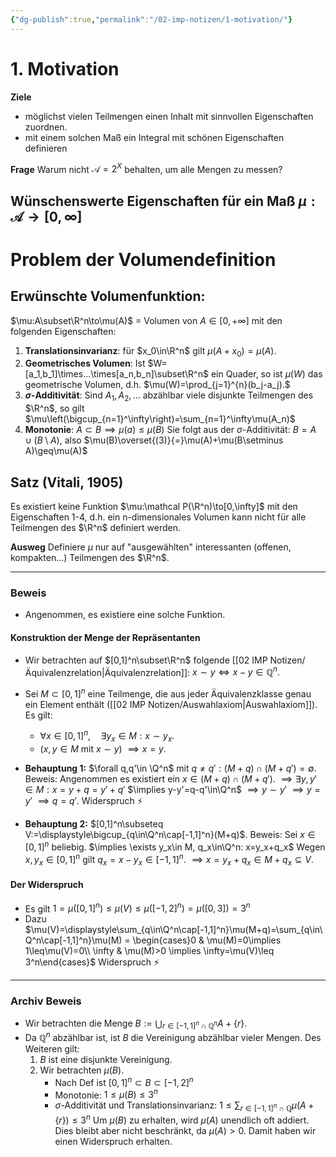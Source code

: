 ```yaml
---
{"dg-publish":true,"permalink":"/02-imp-notizen/1-motivation/"}
---
```


# 1. Motivation
**Ziele** 
- möglichst vielen Teilmengen einen Inhalt mit sinnvollen Eigenschaften zuordnen.
- mit einem solchen Maß ein Integral mit schönen Eigenschaften definieren

**Frage** Warum nicht $\mathcal A = 2^X$ behalten, um alle Mengen zu messen?

## Wünschenswerte Eigenschaften für ein Maß $\mu: \mathcal A\to[0,\infty]$

<div class="transclusion internal-embed is-loaded"><div class="markdown-embed">




# Problem der Volumendefinition

## Erwünschte Volumenfunktion: 
$\mu:A\subset\R^n\to\mu(A)$ = Volumen von $A\in[0,+\infty]$ mit den folgenden Eigenschaften: 

1. **Translationsinvarianz**: für $x_0\in\R^n$ gilt $\mu(A+x_0)=\mu(A)$.
2. **Geometrisches Volumen**: Ist $W=[a_1,b_1]\times...\times[a_n,b_n]\subset\R^n$ ein Quader, so ist $\mu(W)$ das geometrische Volumen, d.h. $\mu(W)=\prod_{j=1}^{n}(b_j-a_j).$
3. **$\sigma$-Additivität**: Sind $A_1,A_2,...$ abzählbar viele disjunkte Teilmengen des $\R^n$, so gilt $\mu\left(\bigcup_{n=1}^\infty\right)=\sum_{n=1}^\infty\mu(A_n)$
4. **Monotonie**: $A\subset B \implies \mu(a)\leq\mu(B)$
   Sie folgt aus der $\sigma$-Additivität: $B=A\cup(B\setminus A)$, also $\mu(B)\overset{(3)}{=}\mu(A)+\mu(B\setminus A)\geq\mu(A)$

## Satz (Vitali, 1905)
Es existiert keine Funktion $\mu:\mathcal P(\R^n)\to[0,\infty]$  mit den Eigenschaften 1-4, d.h. ein n-dimensionales Volumen kann nicht für alle Teilmengen des $\R^n$ definiert werden. 

**Ausweg** Definiere $\mu$ nur auf "ausgewählten" interessanten (offenen, kompakten...) Teilmengen des $\R^n$.

___

### Beweis
- Angenommen, es existiere eine solche Funktion. 

#### Konstruktion der Menge der Repräsentanten
- Wir betrachten auf $[0,1]^n\subset\R^n$ folgende [[02 IMP Notizen/Äquivalenzrelation\|Äquivalenzrelation]]: $x\sim y\Longleftrightarrow x-y\in\mathbb Q^n.$
- Sei $M\subset[0,1]^n$ eine Teilmenge, die aus jeder Äquivalenzklasse genau ein Element enthält ([[02 IMP Notizen/Auswahlaxiom\|Auswahlaxiom]]). Es gilt: 
	- $\forall x\in[0,1]^n, \quad\exists y_x\in M: x\sim y_x.$
	- ($x,y\in M$ mit $x\sim y$) $\implies x=y$.

- **Behauptung 1:** $\forall q,q'\in \Q^n$ mit $q\neq q': (M+q)\cap(M+q')=\emptyset$.
	Beweis: Angenommen es existiert ein $x\in(M+q)\cap(M+q').$  $\implies\exists y,y'\in M: x = y+q=y'+q'$
	$\implies y-y'=q-q'\in\Q^n$ 
	$\implies y\sim y'$
	$\implies y=y'$
	$\implies q=q'.$ Widerspruch ⚡

- **Behauptung 2:** $[0,1]^n\subseteq V:=\displaystyle\bigcup_{q\in\Q^n\cap[-1,1]^n}(M+q)$.
    Beweis: Sei $x\in[0,1]^n$ beliebig. 
    $\implies \exists y_x\in M, q_x\in\Q^n: x=y_x+q_x$
    Wegen $x,y_x\in[0,1]^n$ gilt $q_x=x-y_x\in[-1,1]^n.$
    $\implies x = y_x+q_x\in M+q_x\subseteq V.$

#### Der Widerspruch
- Es gilt $1=\mu([0,1]^n)\leq\mu(V)\leq\mu([-1,2]^n)=\mu([0,3])=3^n$
- Dazu $\mu(V)=\displaystyle\sum_{q\in\Q^n\cap[-1,1]^n}\mu(M+q)=\sum_{q\in\Q^n\cap[-1,1]^n}\mu(M) = \begin{cases}0 & \mu(M)=0\implies 1\leq\mu(V)=0\\ \infty & \mu(M)>0 \implies \infty=\mu(V)\leq 3^n\end{cases}$ Widerspruch ⚡






---
### Archiv Beweis
- Wir betrachten die Menge $B:=\bigcup_{r\in[-1,1]^n\cap\mathbb Q^n} A+\{r\}.$
- Da $\mathbb Q^n$ abzählbar ist, ist $B$ die Vereinigung abzählbar vieler Mengen. Des Weiteren gilt: 
	1. $B$ ist eine disjunkte Vereinigung. 
	2. Wir betrachten $\mu(B)$. 
		- Nach Def ist $[0,1]^n\subset B\subset[-1,2]^n$
		- Monotonie: $1\leq\mu(B)\leq 3^n$
		- $\sigma$-Additivität und Translationsinvarianz: $1\leq\sum_{r\in[-1,1]^n\cap\mathbb Q} \mu(A+\{r\})\leq 3^n$
			Um $\mu(B)$ zu erhalten, wird $\mu(A)$ unendlich oft addiert. Dies bleibt aber nicht beschränkt, da $\mu(A)>0$. Damit haben wir einen Widerspruch erhalten.  


</div></div>

